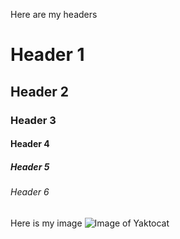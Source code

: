 Here are my headers

# Header 1
## Header 2
### Header 3
#### Header 4
##### Header 5
###### Header 6


Here is my image
![Image of Yaktocat](https://octodex.github.com/images/yaktocat.png)
